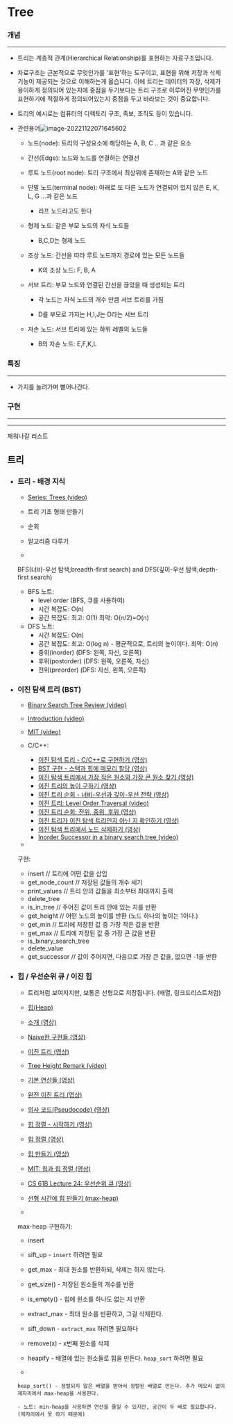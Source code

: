 # Tree

### 개념

---

- 트리는 계층적 관계(Hierarchical Relationship)를 표현하는 자료구조입니다.
- 자료구조는 근본적으로 무엇인가를 '표현'하는 도구이고, 표현을 위해 저장과 삭제 기능이 제공되는 것으로 이해하는게 옳습니다.  이에 트리는 데이터의 저장, 삭제가 용이하게 정의되어 있는지에 중점을 두기보다는 트리 구조로 이루어진 무엇인가를 표현하기에 적절하게 정의되어있는지 중점을 두고 바라보는 것이 중요합니다.
- 트리의 예시로는 컴퓨터의 디렉토리 구조, 족보, 조직도 등이 있습니다.

- 관련용어![image-20221122071645602](C:\Users\yeonw\AppData\Roaming\Typora\typora-user-images\image-20221122071645602.png)

  - 노드(node):  트리의 구성요소에 해당하는 A, B, C .. 과 같은 요소

  - 간선(Edge): 노드와 노드를 연결하는 연결선

  - 루트 노드(root node): 트리 구조에서 최상위에 존재하는 A와 같은 노드

  - 단말 노드(terminal node): 아래로 또 다른 노드가 연결되어 있지 않은 E, K, L, G ...과 같은 노드

    - 리프 노드라고도 한다

  - 형제 노드: 같은 부모 노드의 자식 노드들

    - B,C,D는 형제 노드

  - 조상 노드: 간선을 따라 루트 노드까지 경로에 있는 모든 노드들

    - K의 조상 노드: F, B, A

  - 서브 트리: 부모 노드와 연결된 간선을 끊었을 때 생성되는 트리

    - 각 노드는 자식 노드의 개수 만큼 서브 트리를 가짐

    - D를 부모로 가지는 H,I,J는 D라는 서브 트리

  - 자손 노드: 서브 트리에 있는 하위 레벨의 노드들

    - B의 자손 노드: E,F,K,L

### 특징

---

- 가지를 늘려가며 뻗어나간다.

### 구현

---



---

채워나갈 리스트

## 트리

- ### 트리 - 배경 지식

  -  [Series: Trees (video)](https://www.coursera.org/learn/data-structures/lecture/95qda/trees)

  - 트리 기초 형태 만들기

  - 순회

  - 알고리즘 다루기

  -  

    BFS(너비-우선 탐색;breadth-first search) and DFS(깊이-우선 탐색;depth-first search)

    - BFS 노트:
      - level order (BFS, 큐를 사용하여)
      - 시간 복잡도: O(n)
      - 공간 복잡도: 최고: O(1) 최악: O(n/2)=O(n)
    - DFS 노트:
      - 시간 복잡도: O(n)
      - 공간 복잡도: 최고: O(log n) - 평균적으로, 트리의 높이이다. 최악: O(n)
      - 중위(inorder) (DFS: 왼쪽, 자신, 오른쪽)
      - 후위(postorder) (DFS: 왼쪽, 오른쪽, 자신)
      - 전위(preorder) (DFS: 자신, 왼쪽, 오른쪽)

- ### 이진 탐색 트리 (BST)

  -  [Binary Search Tree Review (video)](https://www.youtube.com/watch?v=x6At0nzX92o&index=1&list=PLA5Lqm4uh9Bbq-E0ZnqTIa8LRaL77ica6)

  -  [Introduction (video)](https://www.coursera.org/learn/data-structures/lecture/E7cXP/introduction)

  -  [MIT (video)](https://www.youtube.com/watch?v=9Jry5-82I68)

  - C/C++:

    -  [이진 탐색 트리 - C/C++로 구현하기 (영상)](https://www.youtube.com/watch?v=COZK7NATh4k&list=PL2_aWCzGMAwI3W_JlcBbtYTwiQSsOTa6P&index=28)
    -  [BST 구현 - 스택과 힙에 메모리 할당 (영상)](https://www.youtube.com/watch?v=hWokyBoo0aI&list=PL2_aWCzGMAwI3W_JlcBbtYTwiQSsOTa6P&index=29)
    -  [이진 탐색 트리에서 가장 작은 원소와 가장 큰 원소 찾기 (영상)](https://www.youtube.com/watch?v=Ut90klNN264&index=30&list=PL2_aWCzGMAwI3W_JlcBbtYTwiQSsOTa6P)
    -  [이진 트리의 높이 구하기 (영상)](https://www.youtube.com/watch?v=_pnqMz5nrRs&list=PL2_aWCzGMAwI3W_JlcBbtYTwiQSsOTa6P&index=31)
    -  [이진 트리 순회 - 너비-우선과 깊이-우선 전략 (영상)](https://www.youtube.com/watch?v=9RHO6jU--GU&list=PL2_aWCzGMAwI3W_JlcBbtYTwiQSsOTa6P&index=32)
    -  [이진 트리: Level Order Traversal (video)](https://www.youtube.com/watch?v=86g8jAQug04&index=33&list=PL2_aWCzGMAwI3W_JlcBbtYTwiQSsOTa6P)
    -  [이진 트리 순회: 전위, 중위, 후위 (영상)](https://www.youtube.com/watch?v=gm8DUJJhmY4&index=34&list=PL2_aWCzGMAwI3W_JlcBbtYTwiQSsOTa6P)
    -  [이진 트리가 이진 탐색 트리인지 아닌 지 확인하기 (영상)](https://www.youtube.com/watch?v=yEwSGhSsT0U&index=35&list=PL2_aWCzGMAwI3W_JlcBbtYTwiQSsOTa6P)
    -  [이진 탐색 트리에서 노드 삭제하기 (영상)](https://www.youtube.com/watch?v=gcULXE7ViZw&list=PL2_aWCzGMAwI3W_JlcBbtYTwiQSsOTa6P&index=36)
    -  [Inorder Successor in a binary search tree (video)](https://www.youtube.com/watch?v=5cPbNCrdotA&index=37&list=PL2_aWCzGMAwI3W_JlcBbtYTwiQSsOTa6P)

  -  

    구현:

    -  insert // 트리에 어떤 값을 삽입
    -  get_node_count // 저장된 값들의 개수 세기
    -  print_values // 트리 안의 값들을 최소부터 최대까지 출력
    -  delete_tree
    -  is_in_tree // 주어진 값이 트리 안에 있는 지를 반환
    -  get_height // 어떤 노드의 높이를 반환 (노드 하나의 높이는 1이다.)
    -  get_min // 트리에 저장된 값 중 가장 작은 값을 반환
    -  get_max // 트리에 저장된 값 중 가장 큰 값을 반환
    -  is_binary_search_tree
    -  delete_value
    -  get_successor // 값이 주어지면, 다음으로 가장 큰 값을, 없으면 -1을 반환

- ### 힙 / 우선순위 큐 / 이진 힙

  - 트리처럼 보여지지만, 보통은 선형으로 저장됩니다. (배열, 링크드리스트처럼)

  -  [힙(Heap)](https://en.wikipedia.org/wiki/Heap_(data_structure))

  -  [소개 (영상)](https://www.coursera.org/learn/data-structures/lecture/2OpTs/introduction)

  -  [Naive한 구현들 (영상)](https://www.coursera.org/learn/data-structures/lecture/z3l9N/naive-implementations)

  -  [이진 트리 (영상)](https://www.coursera.org/learn/data-structures/lecture/GRV2q/binary-trees)

  -  [Tree Height Remark (video)](https://www.coursera.org/learn/data-structures/supplement/S5xxz/tree-height-remark)

  -  [기본 연산들 (영상)](https://www.coursera.org/learn/data-structures/lecture/0g1dl/basic-operations)

  -  [완전 이진 트리 (영상)](https://www.coursera.org/learn/data-structures/lecture/gl5Ni/complete-binary-trees)

  -  [의사 코드(Pseudocode) (영상)](https://www.coursera.org/learn/data-structures/lecture/HxQo9/pseudocode)

  -  [힙 정렬 - 시작하기 (영상)](https://youtu.be/odNJmw5TOEE?list=PLFDnELG9dpVxQCxuD-9BSy2E7BWY3t5Sm&t=3291)

  -  [힙 정렬 (영상)](https://www.coursera.org/learn/data-structures/lecture/hSzMO/heap-sort)

  -  [힙 만들기 (영상)](https://www.coursera.org/learn/data-structures/lecture/dwrOS/building-a-heap)

  -  [MIT: 힙과 힙 정렬 (영상)](https://www.youtube.com/watch?v=B7hVxCmfPtM&index=4&list=PLUl4u3cNGP61Oq3tWYp6V_F-5jb5L2iHb)

  -  [CS 61B Lecture 24: 우선순위 큐 (영상)](https://archive.org/details/ucberkeley_webcast_yIUFT6AKBGE)

  -  [선형 시간에 힙 만들기 (max-heap)](https://www.youtube.com/watch?v=MiyLo8adrWw)

  -  

    max-heap 구현하기:

    -  insert

    -  sift_up - `insert` 하려면 필요

    -  get_max - 최대 원소를 반환하되, 삭제는 하지 않는다.

    -  get_size() - 저장된 원소들의 개수를 반환

    -  is_empty() - 힙에 원소를 하나도 없는 지 반환

    -  extract_max - 최대 원소를 반환하고, 그걸 삭제한다.

    -  sift_down - `extract_max` 하려면 필요하다

    -  remove(x) - x번째 원소를 삭제

    -  heapify - 배열에 있는 원소들로 힙을 만든다. `heap_sort` 하려면 필요

    -  

      heap_sort() - 정렬되지 않은 배열을 받아서 정렬된 배열로 만든다. 추가 메모리 없이 제자리에서 max-heap을 사용한다.

      - 노트: min-heap을 사용하면 연산을 줄일 수 있지만, 공간이 두 배로 필요합니다. (제자리에서 못 하기 때문에)